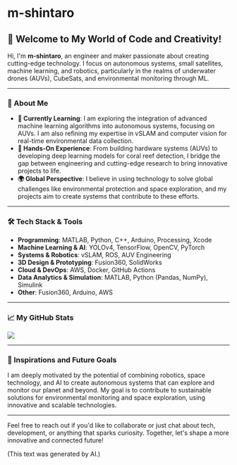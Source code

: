 # m-shintaro

## 👋 Welcome to My World of Code and Creativity!  

Hi, I'm **m-shintaro**, an engineer and maker passionate about creating cutting-edge technology. I focus on autonomous systems, small satellites, machine learning, and robotics, particularly in the realms of underwater drones (AUVs), CubeSats, and environmental monitoring through ML.

---

### 🚀 About Me
- **🌱 Currently Learning**: I am exploring the integration of advanced machine learning algorithms into autonomous systems, focusing on AUVs. I am also refining my expertise in vSLAM and computer vision for real-time environmental data collection.
- **🔧 Hands-On Experience**: From building hardware systems (AUVs) to developing deep learning models for coral reef detection, I bridge the gap between engineering and cutting-edge research to bring innovative projects to life.
- **🌍 Global Perspective**: I believe in using technology to solve global challenges like environmental protection and space exploration, and my projects aim to create systems that contribute to these efforts.

---

### 🛠️ Tech Stack & Tools
- **Programming**: MATLAB, Python, C++, Arduino, Processing, Xcode
- **Machine Learning & AI**: YOLOv4, TensorFlow, OpenCV, PyTorch
- **Systems & Robotics**: vSLAM, ROS, AUV Engineering
- **3D Design & Prototyping**: Fusion360, SolidWorks
- **Cloud & DevOps**: AWS, Docker, GitHub Actions
- **Data Analytics & Simulation**: MATLAB, Python (Pandas, NumPy), Simulink
- **Other**: Fusion360, Arduino, AWS

---

### 📈 My GitHub Stats
![](https://github-profile-summary-cards.vercel.app/api/cards/profile-details?username=m-shintaro&theme=transparent)


---

### 🌌 Inspirations and Future Goals
I am deeply motivated by the potential of combining robotics, space technology, and AI to create autonomous systems that can explore and monitor our planet and beyond. My goal is to contribute to sustainable solutions for environmental monitoring and space exploration, using innovative and scalable technologies.

---

Feel free to reach out if you'd like to collaborate or just chat about tech, development, or anything that sparks curiosity. Together, let's shape a more innovative and connected future!

(This text was generated by AI.)
